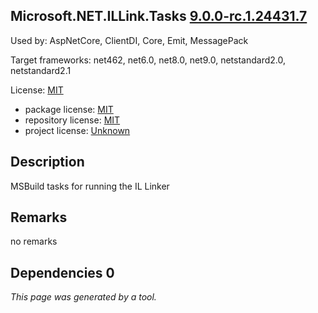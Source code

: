 Microsoft.NET.ILLink.Tasks [9.0.0-rc.1.24431.7](https://www.nuget.org/packages/Microsoft.NET.ILLink.Tasks/9.0.0-rc.1.24431.7)
--------------------

Used by: AspNetCore, ClientDI, Core, Emit, MessagePack

Target frameworks: net462, net6.0, net8.0, net9.0, netstandard2.0, netstandard2.1

License: [MIT](../../../../licenses/mit) 

- package license: [MIT](https://licenses.nuget.org/MIT) 
- repository license: [MIT](https://github.com/dotnet/runtime) 
- project license: [Unknown](https://dot.net/) 

Description
-----------
MSBuild tasks for running the IL Linker

Remarks
-----------
no remarks


Dependencies 0
-----------


*This page was generated by a tool.*